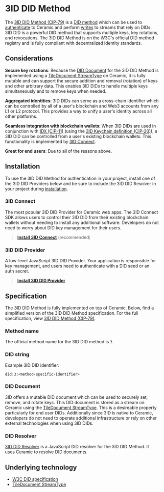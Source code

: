 # 3ID DID Method

The [3ID DID Method (CIP-79)](https://github.com/ceramicnetwork/CIP/blob/main/CIPs/CIP-79/CIP-79.md) is a [DID method](../../learn/glossary.md#did-methods) which can be used to [authenticate](../../build/authentication.md) to Ceramic and perform [writes](../../build/writes.md) to streams that rely on DIDs. 3ID DID is a powerful DID method that supports multiple keys, key rotations, and revocations. The 3ID DID Method is on the W3C's official DID method registry and is fully compliant with decentralized identity standards.

## **Considerations**

**Secure key rotations**: Because the [DID Document](../../learn/glossary.md#did-document) for the 3ID DID Method is implemented using a [TileDocument StreamType](../../streamtypes/tile-document/overview.md) on Ceramic, it is fully mutable and can support the secure addition and removal (rotation) of keys and other arbitrary data. This enables 3ID DIDs to handle multiple keys simultaneously and to remove keys when needed.

**Aggregated identities**: 3ID DIDs can serve as a cross-chain identifier which can be controlled by all of a user's blockchain and Web3 accounts from any L1 or L2 protocol. This provides a way to unify a user's identity across all other platforms.

**Seamless integration with blockchain wallets**: When 3ID DIDs are used in conjunction with [IDX (CIP-11)](../../tools/identity/idx.md) (using the [3ID Keychain definition (CIP-20)](https://github.com/ceramicnetwork/CIP/blob/main/CIPs/CIP-20/CIP-20.md)), a 3ID DID can be controlled from a user's existing blockchain wallets. This functionality is implemented by [3ID Connect](./3id-connect.md).

**Great for end users**: Due to all of the reasons above.


## **Installation**
To use the 3ID DID Method for authentication in your project, install one of the 3ID DID Providers below and be sure to include the 3ID DID Resolver in your project during [installation](../../build/installation.md).

### 3ID Connect
The most popular 3ID DID Provider for Ceramic web apps. The 3ID Connect SDK allows users to control their 3ID DID from their existing blockchain wallets without needing to install any additional software. Developers do not need to worry about DID key management for their users.

> [**Install 3ID Connect**](./3id-connect.md) (recommended)

### 3ID DID Provider
A low-level JavaScript 3ID DID Provider. Your application is responsible for key management, and users need to authenticate with a DID seed or an auth secret.

> [**Install 3ID DID Provider**](./provider.md)

## **Specification**
The 3ID DID Method is fully implemented on top of Ceramic. Below, find a simplified version of the 3ID DID Method specification. For the full specification, view [3ID DID Method (CIP-79)](https://github.com/ceramicnetwork/CIP/blob/main/CIPs/CIP-79/CIP-79.md).

### Method name
The official method name for the 3ID DID method is `3`.

### DID string
Example 3ID DID identifier:

```
did:3:<method-specific-identifier>
```

### DID Document
3ID offers a mutable DID document which can be used to securely set, remove, and rotate keys. This DID document is stored as a stream on Ceramic using the [TileDocument StreamType](../../streamtypes/tile-document/overview.md). This is a desireable property particularly for end user DIDs. Additionally since 3ID is native to Ceramic, developers do not need to operate additional infrastructure or rely on other external technologies when using 3ID DIDs.

### DID Resolver
[3ID DID Resolver](./resolver.md) is a JavaScript DID resolver for the 3ID DID Method. It uses Ceramic to resolve DID documents.


## **Underlying technology**

- [W3C DID specification](https://www.w3.org/TR/did-core/)
- [TileDocument StreamType](../../streamtypes/tile-document/overview.md)


</br></br></br>
